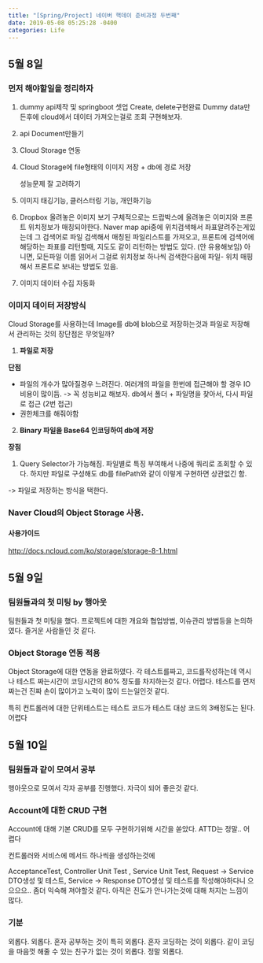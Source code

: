 ```yaml
---
title: "[Spring/Project] 네이버 핵데이 준비과정 두번째"
date: 2019-05-08 05:25:28 -0400
categories: Life
---
```




## 5월 8일



### 먼저 해야할일을 정리하자

1. dummy api제작 및 springboot 셋업
   Create, delete구현완료
   Dummy data만든후에 cloud에서 데이터 가져오는걸로 조회 구현해보자.

2. api Document만들기

3. Cloud Storage 연동

4. Cloud Storage에 file형태의 이미지 저장 + db에 경로 저장

   성능문제 잘 고려하기

5. 이미지 태깅기능, 클러스터링 기능, 개인화기능

6. Dropbox 올려놓은 이미지 보기 
   구체적으로는 드랍박스에 올려놓은 이미지와 프론트 위치정보가 매칭되야한다.
   Naver map api중에 위치검색해서 좌표알려주는게있는데
   그 검색어로 파일 검색해서 매칭된 파일리스트를 가져오고, 프론트에 검색어에 해당하는 좌표를 리턴할때, 지도도 같이 리턴하는 방법도 있다. (안 유용해보임)
   아니면, 모든파일 이름 읽어서 그걸로 위치정보 하나씩 검색한다음에 파일- 위치 매핑해서 프론트로 보내는 방법도 있음.

7. 이미지 데이터 수집 자동화



### 이미지 데이터 저장방식

Cloud Storage를 사용하는데 Image를 db에 blob으로 저장하는것과 파일로 저장해서 관리하는 것의 장단점은 무엇일까?



1. **파일로 저장**

**단점**

- 파일의 개수가 많아질경우 느려진다. 
  여러개의 파일을 한번에 접근해야 할 경우 IO비용이 많이듬. -> 꼭 성능비교 해보자.
  db에서 폴더 + 파일명을 찾아서, 다시 파일로 접근 (2번 접근)
- 권한체크를 해줘야함



2. **Binary 파일을 Base64 인코딩하여 db에 저장**

**장점**

1. Query Selector가 가능해짐. 파일별로 특징 부여해서 나중에 쿼리로 조회할 수 있다. 하지만 파일로 구성해도 db를 filePath와 같이 이렇게 구현하면 상관없긴 함.



-> 파일로 저장하는 방식을 택한다.



### Naver Cloud의 Object Storage 사용.



#### 사용가이드

<http://docs.ncloud.com/ko/storage/storage-8-1.html>



## 5월 9일

### 팀원들과의 첫 미팅 by 행아웃

팀원들과 첫 미팅을 했다. 프로젝트에 대한 개요와 협업방법, 이슈관리 방법등을 논의하였다. 즐거운 사람들인 것 같다.



### Object Storage 연동 적용

Object Storage에 대한 연동을 완료하였다. 각 테스트를짜고, 코드를작성하는데 역시나 테스트 짜는시간이 코딩시간의 80% 정도를 차지하는것 같다. 어렵다. 테스트를 먼저짜는건 진짜 손이 많이가고 노력이 많이 드는일인것 같다.

특히 컨트롤러에 대한 단위테스트는 테스트 코드가 테스트 대상 코드의 3배정도는 된다. 어렵다



## 5월 10일

### 팀원들과 같이 모여서 공부

행아웃으로 모여서 각자 공부를 진행했다. 자극이 되어 좋은것 같다.



### Account에 대한 CRUD 구현

Account에 대해 기본 CRUD를 모두 구현하기위해 시간을 쏟았다. ATTD는 정말.. 어렵다

컨트롤러와 서비스에 메서드 하나씩을 생성하는것에

AcceptanceTest, Controller Unit Test , Service Unit Test, Request -> Service DTO생성 및 테스트, Service -> Response DTO생성 및 테스트를 작성해야하다니 으으으으.. 좀더 익숙해 져야할것 같다. 아직은 진도가 안나가는것에 대해 처지는 느낌이 많다.



### 기분

외롭다. 외롭다. 혼자 공부하는 것이 특히 외롭다. 혼자 코딩하는 것이 외롭다. 같이 코딩을 마음껏 해줄 수 있는 친구가 없는 것이 외롭다. 정말 외롭다.